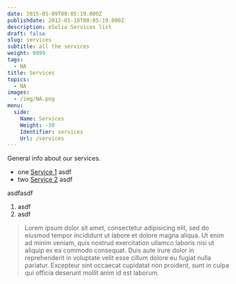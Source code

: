 ```yaml
---
date: 2015-05-09T00:05:19.000Z
publishdate: 2012-01-10T00:05:19.000Z
description: eSolia Services list
draft: false
slug: services
subtitle: all the services
weight: 9999
tags:
  - NA
title: Services
topics:
  - NA
images:
  - /img/NA.png
menu:
  side:
    Name: Services
    Weight: -30
    Identifier: services
    Url: /services
---
```


General info about our services.  

* one [Service 1](/service1) asdf  
* two [Service 2](/service2) asdf  

asdfasdf  

1. asdf  
2. asdf  

> Lorem ipsum dolor sit amet, consectetur adipisicing elit, sed do eiusmod tempor incididunt ut labore et dolore magna aliqua. Ut enim ad minim veniam, quis nostrud exercitation ullamco laboris nisi ut aliquip ex ea commodo consequat. Duis aute irure dolor in reprehenderit in voluptate velit esse cillum dolore eu fugiat nulla pariatur. Excepteur sint occaecat cupidatat non proident, sunt in culpa qui officia deserunt mollit anim id est laborum. 
